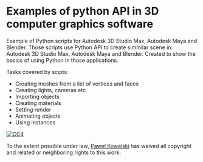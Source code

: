 # Examples of python API in 3D computer graphics software
Example of Python scripts for Autodesk 3D Studio Max, Autodesk Maya and Blender. 
Those scripts use Python API to create simmilar scene in: Autodesk 3D Studio Max, Autodesk Maya and Blender.
Created to show the basics of using Python in those applications.

Tasks covered by scipts:
- Creating meshes from a list of vertices and faces
- Creating lights, cameras etc.
- Importing objects
- Creating materials
- Setting render
- Animating objects
- Using instances

[![CC4](https://i.creativecommons.org/l/by/4.0/88x31.png)](http://creativecommons.org/licenses/by/4.0/)

To the extent possible under law, [Paweł Kowalski](http://pkowalski.com) has waived all copyright and related or neighboring rights to this work.

